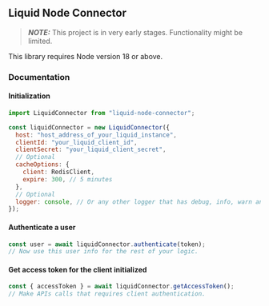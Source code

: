 ## Liquid Node Connector

> **_NOTE:_** This project is in very early stages. Functionality might be limited.

This library requires Node version 18 or above.

### Documentation

#### Initialization

```js
import LiquidConnector from "liquid-node-connector";

const liquidConnector = new LiquidConnector({
  host: "host_address_of_your_liquid_instance",
  clientId: "your_liquid_client_id",
  clientSecret: "your_liquid_client_secret",
  // Optional
  cacheOptions: {
    client: RedisClient,
    expire: 300, // 5 minutes
  },
  // Optional
  logger: console, // Or any other logger that has debug, info, warn and error functions.
});
```

#### Authenticate a user

```js
const user = await liquidConnector.authenticate(token);
// Now use this user info for the rest of your logic.
```

#### Get access token for the client initialized

```js
const { accessToken } = await liquidConnector.getAccessToken();
// Make APIs calls that requires client authentication.
```
